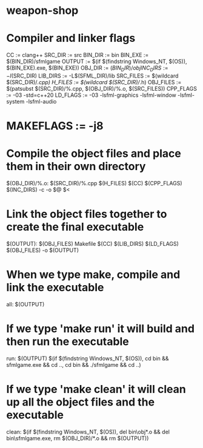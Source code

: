 # weapon-shop

# Compiler and linker flags
CC := clang++
SRC_DIR := src
BIN_DIR := bin
BIN_EXE := $(BIN_DIR)/sfmlgame
OUTPUT := $(if $(findstring Windows_NT, $(OS)), $(BIN_EXE).exe, $(BIN_EXE))
OBJ_DIR := $(BIN_DIR)/obj
INC_DIRS := -I$(SRC_DIR)
LIB_DIRS := -L$(SFML_DIR)/lib
SRC_FILES := $(wildcard $(SRC_DIR)/*.cpp)
H_FILES := $(wildcard $(SRC_DIR)/*.h)
OBJ_FILES := $(patsubst $(SRC_DIR)/%.cpp, $(OBJ_DIR)/%.o, $(SRC_FILES))
CPP_FLAGS := -03 -std=c++20
LD_FLAGS := -03 -lsfml-graphics -lsfml-window -lsfml-system -lsfml-audio
# MAKEFLAGS := -j8

# Compile the object files and place them in their own directory
$(OBJ_DIR)/%.o: $(SRC_DIR)/%.cpp $(H_FILES)
	$(CC) $(CPP_FLAGS) $(INC_DIRS) -c -o $@ $<

# Link the object files together to create the final executable
$(OUTPUT): $(OBJ_FILES) Makefile
	$(CC) $(LIB_DIRS) $(LD_FLAGS) $(OBJ_FILES) -o $(OUTPUT)

# When we type make, compile and link the executable
all: $(OUTPUT)

# If we type 'make run' it will build and then run the executable
run: $(OUTPUT)
	$(if $(findstring Windows_NT, $(OS)), cd bin && sfmlgame.exe && cd .., cd bin && ./sfmlgame && cd ..)

# If we type 'make clean' it will clean up all the object files and the executable
clean:
	$(if $(findstring Windows_NT, $(OS)), del bin\obj\*.o && del bin\sfmlgame.exe, rm $(OBJ_DIR)/*.o && rm $(OUTPUT))